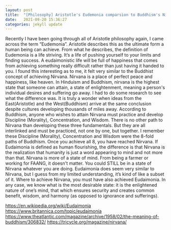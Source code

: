 ```yaml
---
layout: post
title:  "[Philosophy] Aristotle's Eudemonia comparsion to Buddhism's Nirvana"
date:   2021-09-20 15:36:27
categories: jekyll update
---
```


Recently I have been going through all of Aristotle philosophy again, I came across the term “Eudemonia”.  Aristotle describes this as the ultimate form a human being can achieve.  From what he describes, the definition of Eudemonia is a life striving. It’s a life of pushing yourself to your limits and finding success. A eudaimonistic life will be full of happiness that comes from achieving something really difficult rather than just having it handed to you. I found this interesting as to me, it felt very similar to the Buddhist concept of achieving Nirvana. Nirvana is a place of perfect peace and happiness, like heaven. In Hinduism and Buddhism, nirvana is the highest state that someone can attain, a state of enlightenment, meaning a person's individual desires and suffering go away. I had to do some research to see what the difference was. It is truly a wonder when ideas from the East(Aristotle) and the West(Buddhism) arrive at the same conclusion despite cultures developing thousands of miles away. According to Buddhism, anyone who wishes to attain Nirvana must practice and develop Discipline (Morality), Concentration, and Wisdom. There is no other path to Nirvana than developing these three fundamentals. But they are all interlinked and must be practiced, not one by one, but together. I remember these Discipline (Morality), Concentration and Wisdom were the 8-fold paths of Buddhism. Once you achieve all 8, you have reached Nirvana. If Eudaimonia is defined as human flourishing, the difference is that Nirvana is the realization that humanity is just a word appearing to mind and not more than that. Nirvana is more of a state of mind. From being a farmer or working for FAANG, it doesn't matter. You could STILL be in a state of Nirvana whatever you are doing. Eudaimonia does seem very similar to Nirvana, but I guess from my limited understanding, it’s kind of like a subset of it. Where to achieve Nirvana, you must have also achieved Eudaimonia. In any case, we know what is the most desirable state: it is the enlightened nature of one’s mind, that which ensures security and creates common benefit, wisdom, and harmony (as opposed to ignorance and sufferings).


https://en.wikipedia.org/wiki/Eudaimonia
https://www.britannica.com/topic/eudaimonia
https://www.theatlantic.com/magazine/archive/1958/02/the-meaning-of-buddhism/306832/
https://tricycle.org/magazine/nirvana/
